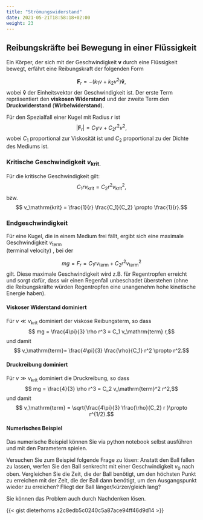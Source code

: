 ```yaml
---
title: "Strömungswiderstand"
date: 2021-05-21T18:58:18+02:00
weight: 23
---
```

## Reibungskräfte bei Bewegung in einer Flüssigkeit 
Ein Körper, der sich mit der Geschwindigkeit $\mathbf{v}$ durch eine Flüssigkeit bewegt, erfährt eine Reibungskraft der folgenden Form

$$ \mathbf{F}_r = - (k_1 v + k_2 v^2) \mathbf{\hat{v}},$$
wobei $\mathbf{\hat{v}}$ der Einheitsvektor der Geschwindigkeit ist. 
Der erste Term repräsentiert den __viskosen Widerstand__ und der zweite Term  den __Druckwiderstand__ (__Wirbelwiderstand__). 

Für den Spezialfall einer Kugel mit Radius $r$ ist
$$ |\mathbf{F}_r| = C_1 r v + C_2 r^2 v^2,$$
wobei $C_1$ proportional zur Viskosität ist und $C_2$ proportional zu der Dichte des Mediums ist. 

### Kritische Geschwindigkeit $v_\mathrm{krit.}$
Für die kritische Geschwindigkeit gilt:
$$ C_1 r v_\mathrm{krit} = C_2 r^2 v_\mathrm{krit}^2,$$ 
bzw.
$$ v_\mathrm{krit} = \frac{1}{r} \frac{C_1}{C_2} \propto \frac{1}{r}.$$


### Endgeschwindigkeit
Für eine Kugel, die in einem Medium frei fällt, ergibt sich eine maximale Geschwindigkeit
$v_\mathrm{term}$  
(terminal velocity) , bei der 

$$mg = F_r = C_1rv_\mathrm{term} + C_2 r^2 v^2_\mathrm{term}$$
gilt. Diese maximale Geschwindigkeit wird z.B. für Regentropfen erreicht und sorgt dafür, dass
wir einen Regenfall unbeschadet überstehen (ohne die Reibungskräfte würden Regentropfen eine unangenehm hohe
kinetische Energie haben). 


#### Viskoser Widerstand dominiert
Für $v\ll v_\mathrm{krit}$ dominiert der viskose Reibungsterm, so dass
$$ mg = \frac{4\pi}{3} \rho r^3 = C_1 v_\mathrm{term} r,$$
und damit
$$ v_\mathrm{term}= \frac{4\pi}{3} \frac{\rho}{C_1} r^2 \propto r^2.$$


#### Druckreibung dominiert
Für $v\gg v_\mathrm{krit}$ dominiert die Druckreibung, so dass
$$ mg = \frac{4}{3} \rho r^3 = C_2 v_\mathrm{term}^2 r^2,$$
und damit
$$ v_\mathrm{term} = \sqrt{\frac{4\pi}{3} \frac{\rho}{C_2} r }\propto r^{1/2}.$$

#### Numerisches Beispiel
Das numerische Beispiel können Sie via python notebook selbst ausführen
und mit den Parametern spielen. 

Versuchen Sie zum Beispiel folgende Frage zu lösen: Anstatt den Ball fallen zu
lassen, werfen Sie den Ball senkrecht mit einer Geschwindigkeit $v_0$ nach oben. Vergleichen Sie
die Zeit, die der Ball benötigt, um den höchsten Punkt zu erreichen mit der Zeit, die der Ball dann
benötigt, um den Ausgangspunkt wieder zu erreichen? Fliegt der Ball länger/kürzer/gleich lang?

Sie können das Problem auch durch Nachdenken lösen.

{{< gist dieterhorns a2c8edb5c0240c5a87ace94ff46d9d14 >}}









